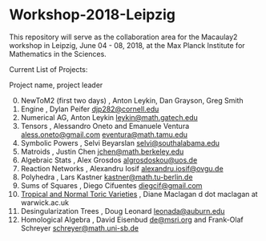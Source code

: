 #  Workshop-2018-Leipzig


This repository will serve as the collaboration area for the Macaulay2 workshop
in Leipzig, June 04 - 08, 2018, at the Max Planck Institute for Mathematics in
the Sciences.

Current List of Projects:

Project name, project leader

0. NewToM2 (first two days) , Anton Leykin, Dan Grayson, Greg Smith
1. Engine , Dylan Peifer djp282@cornell.edu
2. Numerical AG, Anton Leykin leykin@math.gatech.edu
3. Tensors , Alessandro Oneto and Emanuele Ventura aless.oneto@gmail.com eventura@math.tamu.edu
4. Symbolic Powers , Selvi Beyarslan selvi@southalabama.edu
5. Matroids , Justin Chen jchen@math.berkeley.edu
6. Algebraic Stats , Alex Grosdos algrosdoskou@uos.de
7. Reaction Networks , Alexandru Iosif alexandru.iosif@ovgu.de
8. Polyhedra , Lars Kastner kastner@math.tu-berlin.de
9. Sums of Squares , Diego Cifuentes diegcif@gmail.com
10. <a href="https://github.com/Macaulay2/Workshop-2018-Leipzig/wiki/Tropical-and-Normal-Toric-Varieties">Tropical and Normal Toric Varieties</a> , Diane Maclagan  d dot maclagan at warwick.ac.uk
11. Desingularization Trees , Doug Leonard leonada@auburn.edu
12. Homological Algebra , David Eisenbud de@msri.org and Frank-Olaf Schreyer schreyer@math.uni-sb.de
